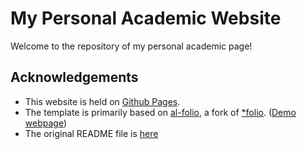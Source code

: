 # My Personal Academic Website

Welcome to the repository of my personal academic page!

## Acknowledgements

* This website is held on [Github Pages](https://pages.github.com/).
* The template is primarily based on [al-folio](https://github.com/alshedivat/al-folio), a fork of [*folio](https://github.com/bogoli/-folio). ([Demo webpage](https://alshedivat.github.io/al-folio/))
* The original README file is [here](https://github.com/jiaye-wu/jiaye-wu.github.io/blob/master/README.al-folio.md)